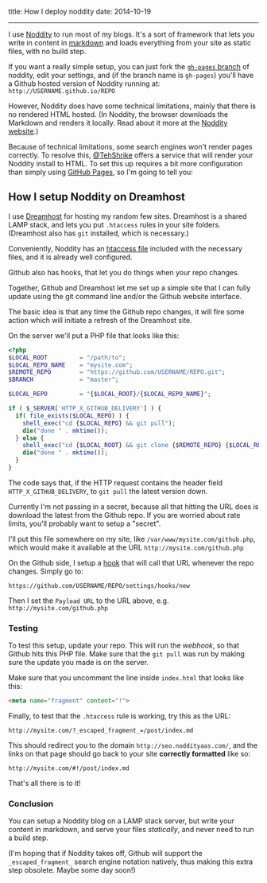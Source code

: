 title: How I deploy noddity
date: 2014-10-19

---

I use [Noddity][noddity] to run most of my blogs. It's a sort
of framework that lets you write in content in [markdown][md]
and loads everything from your site as static files, with no
build step.

If you want a really simple setup, you can just fork the
[`gh-pages` branch][nodditygh] of noddity, edit your settings,
and (if the branch name is `gh-pages`) you'll have a Github
hosted version of Noddity running at: `http://USERNAME.github.io/REPO`

However, Noddity does have some technical limitations, mainly
that there is no rendered HTML hosted. (In Noddity, the browser
downloads the Markdown and renders it locally. Read about it
more at the [Noddity website][noddity].)

Because of technical limitations, some search engines won't render
pages correctly. To resolve this, [@TehShrike][ts] offers a service
that will render your Noddity install to HTML. To set this up
requires a bit more configuration than simply using [GitHub Pages][gp],
so I'm going to tell you:

## How I setup Noddity on Dreamhost

I use [Dreamhost](http://dreamhost.com) for hosting my random few
sites. Dreamhost is a shared LAMP stack, and lets you put `.htaccess`
rules in your site folders. (Dreamhost also has `git` installed, which
is necessary.)

Conveniently, Noddity has an [htaccess file][nodht] included with
the necessary files, and it is already well configured.

Github also has hooks, that let you do things when your repo changes.

Together, Github and Dreamhost let me set up a simple site that
I can fully update using the git command line and/or the Github
website interface.

The basic idea is that any time the Github repo changes, it will
fire some action which will initiate a refresh of the Dreamhost
site.

On the server we'll put a PHP file that looks like this:

```php
<?php
$LOCAL_ROOT         = "/path/to";
$LOCAL_REPO_NAME    = "mysite.com";
$REMOTE_REPO        = "https://github.com/USERNAME/REPO.git";
$BRANCH             = "master";

$LOCAL_REPO         = "{$LOCAL_ROOT}/{$LOCAL_REPO_NAME}";

if ( $_SERVER['HTTP_X_GITHUB_DELIVERY'] ) {
  if( file_exists($LOCAL_REPO) ) {
    shell_exec("cd {$LOCAL_REPO} && git pull");
    die("done " . mktime());
  } else {
    shell_exec("cd {$LOCAL_ROOT} && git clone {$REMOTE_REPO} {$LOCAL_REPO_NAME}");
    die("done " . mktime());
  }
}
```

The code says that, if the HTTP request contains the header field
`HTTP_X_GITHUB_DELIVERY`, to `git pull` the latest version down.

Currently I'm not passing in a secret, because all that hitting the URL does is
download the latest from the Github repo. If you are worried about rate limits,
you'll probably want to setup a "secret".

I'll put this file somewhere on my site, like `/var/www/mysite.com/github.php`, which
would make it available at the URL `http://mysite.com/github.php`

On the Github side, I setup a [hook][hook] that will call that URL whenever the
repo changes. Simply go to:

    https://github.com/USERNAME/REPO/settings/hooks/new

Then I set the `Payload URL` to the URL above, e.g. `http://mysite.com/github.php`

### Testing

To test this setup, update your repo. This will run the *webhook*, so that Github
hits this PHP file. Make sure that the `git pull` was run by making sure the
update you made is on the server.

Make sure that you uncomment the line inside `index.html` that looks like this:

````html
<meta name="fragment" content="!">
````

Finally, to test that the `.htaccess` rule is working, try this as the URL:

    http://mysite.com/?_escaped_fragment_=/post/index.md

This should redirect you to the domain `http://seo.noddityaas.com/`, and the
links on that page should go back to your site **correctly formatted** like so:

    http://mysite.com/#!/post/index.md

That's all there is to it!

### Conclusion

You can setup a Noddity blog on a LAMP stack server, but write your content in
markdown, and serve your files *statically*, and never need to run a build step.

(I'm hoping that if Noddity takes off, Github will support the `_escaped_fragment_`
search engine notation natively, thus making this extra step obsolete. Maybe some day soon!)

[noddity]: http://noddity.com
[nodditygh]: https://github.com/TehShrike/noddity/tree/gh-pages
[md]: http://daringfireball.net/projects/markdown/
[ts]: https://twitter.com/TehShrike
[gp]: https://pages.github.com/
[nodht]: https://github.com/TehShrike/noddity/blob/master/.htaccess
[hook]: https://developer.github.com/v3/repos/hooks/
